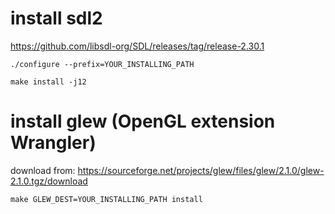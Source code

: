 # install sdl2
https://github.com/libsdl-org/SDL/releases/tag/release-2.30.1

```
./configure --prefix=YOUR_INSTALLING_PATH

make install -j12
```

# install glew (OpenGL extension Wrangler)
download from:
https://sourceforge.net/projects/glew/files/glew/2.1.0/glew-2.1.0.tgz/download

```
make GLEW_DEST=YOUR_INSTALLING_PATH install
```


